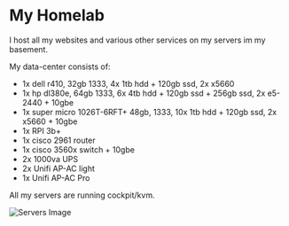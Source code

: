 # My Homelab

I host all my websites and various other services on my servers im my basement.

My data-center consists of:
- 1x dell r410, 32gb 1333, 4x 1tb hdd + 120gb ssd, 2x x5660
- 1x hp dl380e, 64gb 1333, 6x 4tb hdd + 120gb ssd + 256gb ssd, 2x e5-2440 + 10gbe
- 1x super micro 1026T-6RFT+ 48gb, 1333, 10x 1tb hdd + 120gb ssd, 2x x5660 + 10gbe
- 1x RPI 3b+
- 1x cisco 2961 router
- 1x cisco 3560x switch + 10gbe
- 2x 1000va UPS
- 2x Unifi AP-AC light
- 1x Unifi AP-AC Pro

All my servers are running cockpit/kvm.

![Servers Image](/images/servers.jpg)
